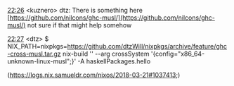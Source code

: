 [22:26](https://logs.nix.samueldr.com/nixos/2018-03-21#1037412) <kuznero\> dtz: There is something here [https://github.com/nilcons/ghc-musl/](https://github.com/nilcons/ghc-musl/) not sure if that might help somehow  

[22:27](https://logs.nix.samueldr.com/nixos/2018-03-21#1037413) <dtz\> $ NIX\_PATH=nixpkgs=https://github.com/dtzWill/nixpkgs/archive/feature/ghc-cross-musl.tar.gz nix-build '<nixpkgs>' --arg crossSystem '{config="x86\_64-unknown-linux-musl";}' -A haskellPackages.hello
	
(https://logs.nix.samueldr.com/nixos/2018-03-21#1037413;)